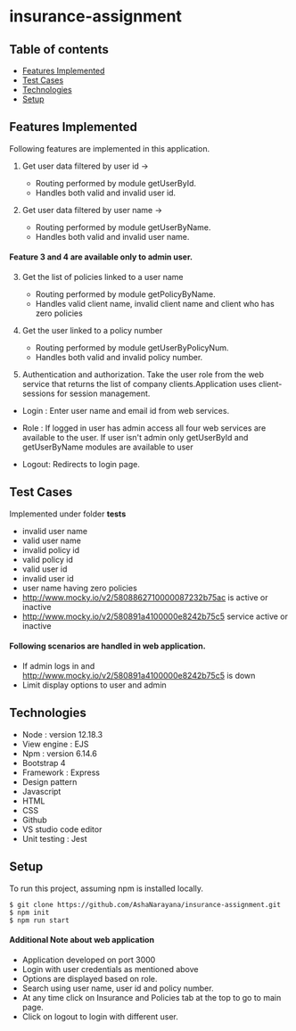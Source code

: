 # insurance-assignment

## Table of contents
* [Features Implemented](#features-implemented)
* [Test Cases](#test-cases)
* [Technologies](#technologies)
* [Setup](#setup)

## Features Implemented
Following features are implemented in this application.

1.  Get user data filtered by user id ->
      - Routing performed by module getUserById.
      - Handles both valid and invalid user id.
  
2. Get user data filtered by user name -> 
      - Routing performed by module getUserByName.
      - Handles both valid and invalid user name.

#### Feature 3 and 4 are available only to admin user.
3. Get the list of policies linked to a user name
      - Routing performed by module getPolicyByName.
      - Handles valid client name, invalid client name and client who has zero policies

4. Get the user linked to a policy number
      - Routing performed by module getUserByPolicyNum.
      - Handles both valid and invalid policy number.

5) Authentication and authorization. Take the user role from the web service that returns the list of company clients.Application uses client-sessions for session management.
- Login : Enter user name and email id from web services. 

- Role  : If logged in user has admin access all four web services are available to the user. 
          If user isn't admin only getUserById and getUserByName modules are available to user
          
- Logout: Redirects to login page.

 
## Test Cases
Implemented under folder __tests__
- invalid user name
- valid user name
- invalid policy id
- valid policy id
- valid user id
- invalid user id
- user name having zero policies
- http://www.mocky.io/v2/5808862710000087232b75ac is active or inactive
- http://www.mocky.io/v2/580891a4100000e8242b75c5 service active or inactive

#### Following scenarios are handled in web application.
- If admin logs in and http://www.mocky.io/v2/580891a4100000e8242b75c5 is down 
- Limit display options to user and admin

## Technologies

* Node : version 12.18.3
* View engine : EJS
* Npm :  version 6.14.6
* Bootstrap 4
* Framework : Express
* Design pattern
* Javascript
* HTML
* CSS
* Github
* VS studio code editor
* Unit testing : Jest


## Setup
To run this project, assuming npm is installed locally.

```
$ git clone https://github.com/AshaNarayana/insurance-assignment.git
$ npm init
$ npm run start
```
#### Additional Note about web application
- Application developed on port 3000
- Login with user credentials as mentioned above
- Options are displayed based on role.
- Search using user name, user id and policy number.
- At any time click on Insurance and Policies tab at the top to go to main page.
- Click on logout to login with different user.

